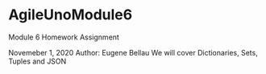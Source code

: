 # AgileUnoModule6
Module 6 Homework Assignment

Novemeber 1, 2020
Author: Eugene Bellau
We will cover Dictionaries, Sets, Tuples and JSON
